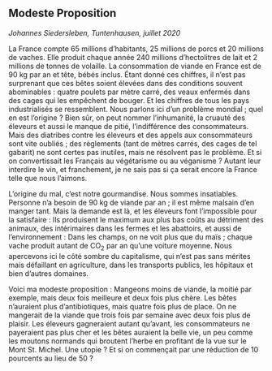 
## Modeste Proposition

*Johannes Siedersleben, Tuntenhausen, juillet 2020*

La France compte 65 millions d’habitants, 25 millions de porcs et 20 millions de vaches. Elle produit
chaque année 240 millions d’hectolitres de lait et 2 millions de tonnes de volaille. La consommation
de viande en France est de 90 kg par an et tête, bébés inclus. Étant donné ces chiffres, il n’est pas
surprenant que ces bêtes soient élevées dans des conditions souvent abominables : quatre poulets
par mètre carré, des veaux enfermés dans des cages qui les empêchent de bouger. Et les chiffres de
tous les pays industrialisés se ressemblent. Nous parlons ici d’un problème mondial ; quel en est
l’origine ? Bien sûr, on peut nommer l’inhumanité, la cruauté des éleveurs et aussi le manque de
pitié, l’indifférence des consommateurs. Mais des diatribes contre les éleveurs et des appels aux
consommateurs sont vite oubliés ; des règlements (tant de mètres carrés, des cages de tel gabarit)
ne sont certes pas inutiles, mais ne résolvent pas le problème. Et si on convertissait les Français au
végétarisme ou au véganisme ? Autant leur interdire le vin, et franchement, je ne sais pas si ça
serait encore la France telle que nous l’aimons.

L’origine du mal, c’est notre gourmandise. Nous sommes insatiables. Personne n’a besoin de 90 kg de
viande par an ; il est même malsain d’en manger tant. Mais la demande est là, et les éleveurs font
l’impossible pour la satisfaire : Ils produisent le maximum aux plus bas coûts au détriment des
animaux, des intérimaires dans les fermes et les abattoirs, et aussi de l’environnement : Dans les
champs, on ne voit plus que du maïs ; chaque vache produit autant de CO<sub>2</sub> par an qu’une voiture
moyenne. Nous apercevons ici le côté sombre du capitalisme, qui n’est pas sans mérites mais
défaillant en agriculture, dans les transports publics, les hôpitaux et bien d’autres domaines.

Voici ma modeste proposition : Mangeons moins de viande, la moitié par exemple, mais deux fois
meilleure et deux fois plus chère. Les bêtes n’auraient plus d’antibiotiques, mais quatre fois plus de
place. On ne mangerait de la viande que trois fois par semaine avec deux fois plus de plaisir. Les
éleveurs gagneraient autant qu’avant, les consommateurs ne payeraient pas plus cher et les bêtes
auraient la belle vie, un peu comme les moutons normands qui broutent l’herbe en profitant de la
vue sur le Mont St. Michel. Une utopie ? Et si on commençait par une réduction de 10 pourcents au lieu de 50 ?
